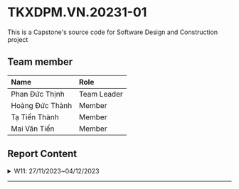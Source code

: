 # TKXDPM.VN.20231-01

This is a Capstone's source code for Software Design and Construction project

## Team member

| Name           | Role        |
| :------------- | :---------- |
| Phan Đức Thịnh | Team Leader |
| Hoàng Đức Thành   | Member      |
| Tạ Tiến Thành   | Member      |
| Mai Văn Tiến   | Member      |

## Report Content

<details>
  <summary>W11: 27/11/2023~04/12/2023 </summary>
<br>
<details>
<summary>Phan Đức Thịnh 20204693</summary>
<br>

- Assigned tasks:
  - Task 1 coupling controller folder
  

- Implementation details:
  - Pull Request(s): [PR](https://github.com/WhiteCloudHao/TKXDPM.KHMT.20231-21/pull/5)
  - Specific implementation details:
    - Describe specific in detail what you did last week
    - You can attach images if you want

</details>

<details>
<summary>Hoàng Đức Thành 20204689</summary>
<br>

- Assigned tasks:
  - Task 1 coupling view folder

- Implementation details:
  - Pull Request(s): [PR](https://github.com/WhiteCloudHao/TKXDPM.KHMT.20231-21/pull/4)
  - Specific implementation details:
    - Describe specific in detail what you did last week
    - You can attach images if you want

</details>

</details>

---


